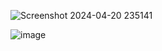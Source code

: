 ![Screenshot 2024-04-20 235141](https://github.com/Ankitsingh0460/Company-Front-Page/assets/101083216/bbc2f7d2-f77b-4f0e-8b4d-89283e74b038)

![image](https://github.com/Ankitsingh0460/Company-Front-Page/assets/101083216/accea582-131a-4198-8733-ffee123eb8b5)
